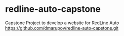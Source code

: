 # redline-auto-capstone
Capstone Project to develop a website for RedLine Auto
https://github.com/dmarupov/redline-auto-capstone.git
